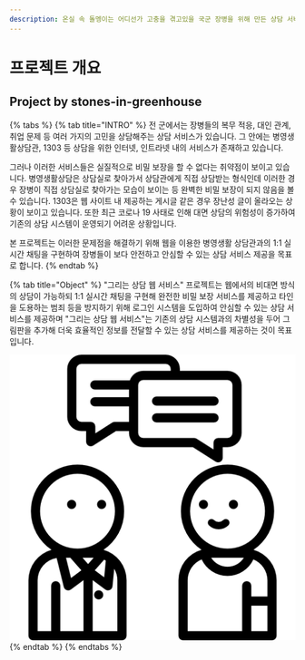 ```yaml
---
description: 온실 속 돌멩이는 어디선가 고충을 겪고있을 국군 장병을 위해 만든 상담 서비스 입니다.
---
```


# 프로젝트 개요

## Project by stones-in-greenhouse

{% tabs %}
{% tab title="INTRO" %}
 전 군에서는 장병들의 복무 적응, 대인 관계,  취업 문제 등 여러 가지의 고민을 상담해주는 상담 서비스가 있습니다. 그 안에는 병영생활상담관, 1303 등 상담을 위한 인터넷, 인트라넷 내의 서비스가 존재하고 있습니다. 

그러나 이러한 서비스들은 실질적으로 비밀 보장을 할 수 없다는 취약점이 보이고 있습니다. 병영생활상담은 상담실로 찾아가서 상담관에게 직접 상담받는 형식인데 이러한 경우 장병이 직접 상담실로 찾아가는 모습이 보이는 등 완벽한 비밀 보장이 되지 않음을 볼 수 있습니다. 1303은 웹 사이트 내 제공하는 게시글 같은 경우 장난성 글이 올라오는 상황이 보이고 있습니다. 또한 최근 코로나 19 사태로 인해 대면 상담의 위험성이 증가하여 기존의 상담 시스템이 운영되기 어려운 상황입니다. 

본 프로젝트는 이러한 문제점을 해결하기 위해 웹을 이용한 병영생활 상담관과의 1:1 실시간 채팅을 구현하여 장병들이 보다 안전하고 안심할 수 있는 상담 서비스 제공을 목표로 합니다.
{% endtab %}

{% tab title="Object" %}
 "그리는 상담 웹 서비스" 프로젝트는 웹에서의 비대면 방식의 상담이 가능하되 1:1 실시간 채팅을 구현해 완전한 비밀 보장 서비스를 제공하고 타인을 도용하는 범죄 등을 방지하기 위해 로그인 시스템을 도입하여 안심할 수 있는 상담 서비스를 제공하며 "그리는 상담 웹 서비스"는 기존의 상담 시스템과의 차별성을 두어 그림판을 추가해 더욱 효율적인 정보를 전달할 수 있는 상담 서비스를 제공하는 것이 목표입니다.  
  
  


![](.gitbook/assets/conversation.png)
{% endtab %}
{% endtabs %}



